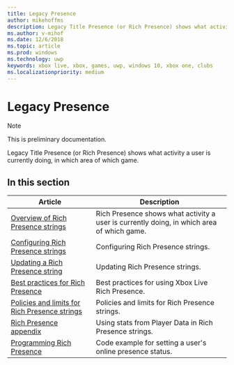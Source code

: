 ```yaml
---
title: Legacy Presence
author: mikehoffms
description: Legacy Title Presence (or Rich Presence) shows what activity a user is currently doing, in which area of which game.
ms.author: v-mihof
ms.date: 12/6/2018
ms.topic: article
ms.prod: windows
ms.technology: uwp
keywords: xbox live, xbox, games, uwp, windows 10, xbox one, clubs
ms.localizationpriority: medium
---
```


# Legacy Presence

> [!NOTE]
> This is preliminary documentation.

Legacy Title Presence (or Rich Presence) shows what activity a user is currently doing, in which area of which game.


## In this section

| Article | Description |
|---------|-------------|
| [Overview of Rich Presence strings](../../../../rich-presence-strings-overview.md) | Rich Presence shows what activity a user is currently doing, in which area of which game. |
| [Configuring Rich Presence strings](../../../../rich-presence-strings-configuration.md) | Configuring Rich Presence strings. |
| [Updating a Rich Presence string](../../../../rich-presence-strings-updating-strings.md) | Updating Rich Presence strings. |
| [Best practices for Rich Presence](../../../../rich-presence-strings-best-practices.md) | Best practices for using Xbox Live Rich Presence. |
| [Policies and limits for Rich Presence strings](../../../../rich-presence-strings-policies-and-limitations.md) | Policies and limits for Rich Presence strings. |
| [Rich Presence appendix](../../../../rich-presence-strings-appendix.md) | Using stats from Player Data in Rich Presence strings. |
| [Programming Rich Presence](../../../../programming-rich-presence.md) | Code example for setting a user's online presence status. |

